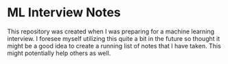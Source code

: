 # ML Interview Notes
This repository was created when I was preparing for a machine learning interview. I foresee myself utilizing this quite a bit in the future so thought it might be a good idea to create a running list of notes that I have taken. This might potentially help others as well.  
